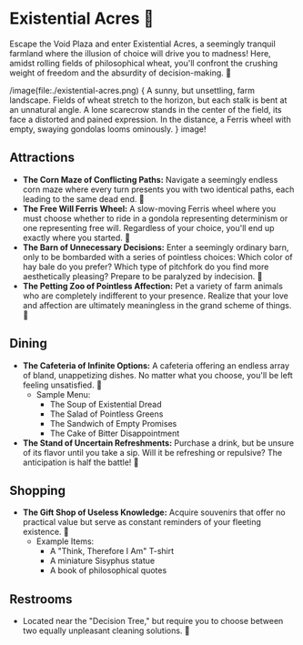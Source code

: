 # Existential Acres 🌾

Escape the Void Plaza and enter Existential Acres, a seemingly tranquil farmland where the illusion of choice will drive you to madness! Here, amidst rolling fields of philosophical wheat, you'll confront the crushing weight of freedom and the absurdity of decision-making. 🤯

/image(file:./existential-acres.png) {
A sunny, but unsettling, farm landscape. Fields of wheat stretch to the horizon, but each stalk is bent at an unnatural angle. A lone scarecrow stands in the center of the field, its face a distorted and pained expression. In the distance, a Ferris wheel with empty, swaying gondolas looms ominously.
} image!

## Attractions

*   **The Corn Maze of Conflicting Paths:** Navigate a seemingly endless corn maze where every turn presents you with two identical paths, each leading to the same dead end. 🌽
*   **The Free Will Ferris Wheel:** A slow-moving Ferris wheel where you must choose whether to ride in a gondola representing determinism or one representing free will. Regardless of your choice, you'll end up exactly where you started. 🎡
*   **The Barn of Unnecessary Decisions:** Enter a seemingly ordinary barn, only to be bombarded with a series of pointless choices: Which color of hay bale do you prefer? Which type of pitchfork do you find more aesthetically pleasing? Prepare to be paralyzed by indecision. 🐄
*   **The Petting Zoo of Pointless Affection:** Pet a variety of farm animals who are completely indifferent to your presence. Realize that your love and affection are ultimately meaningless in the grand scheme of things. 🐑

## Dining

*   **The Cafeteria of Infinite Options:** A cafeteria offering an endless array of bland, unappetizing dishes. No matter what you choose, you'll be left feeling unsatisfied. 🥗
    *   Sample Menu:
        *   The Soup of Existential Dread
        *   The Salad of Pointless Greens
        *   The Sandwich of Empty Promises
        *   The Cake of Bitter Disappointment
*   **The Stand of Uncertain Refreshments:** Purchase a drink, but be unsure of its flavor until you take a sip. Will it be refreshing or repulsive? The anticipation is half the battle! 🥤

## Shopping

*   **The Gift Shop of Useless Knowledge:** Acquire souvenirs that offer no practical value but serve as constant reminders of your fleeting existence. 🎁
    *   Example Items:
        *   A "Think, Therefore I Am" T-shirt
        *   A miniature Sisyphus statue
        *   A book of philosophical quotes

## Restrooms

*   Located near the "Decision Tree," but require you to choose between two equally unpleasant cleaning solutions. 🚽